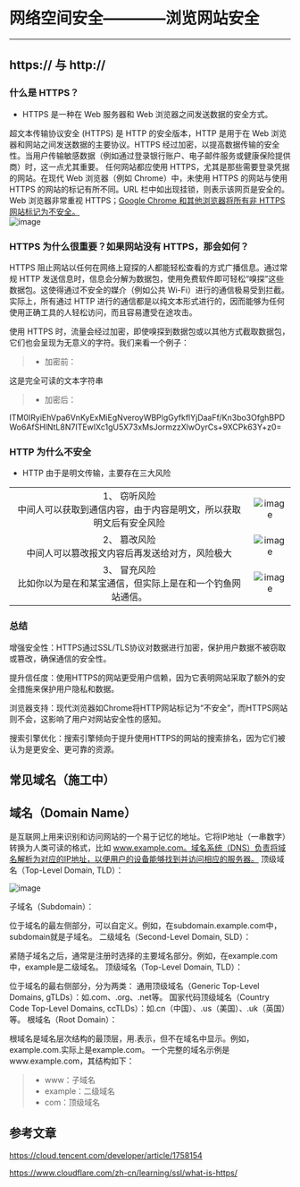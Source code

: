 # 网络空间安全————浏览网站安全

---
## https:// 与 http://

### 什么是 HTTPS？

- HTTPS 是一种在 Web 服务器和 Web 浏览器之间发送数据的安全方式。

超文本传输协议安全 (HTTPS) 是 HTTP 的安全版本，HTTP 是用于在 Web 浏览器和网站之间发送数据的主要协议。HTTPS 经过加密，以提高数据传输的安全性。当用户传输敏感数据（例如通过登录银行账户、电子邮件服务或健康保险提供商）时，这一点尤其重要。
任何网站都应使用 HTTPS，尤其是那些需要登录凭据的网站。在现代 Web 浏览器（例如 Chrome）中，未使用 HTTPS 的网站与使用 HTTPS 的网站的标记有所不同。URL 栏中如出现挂锁，则表示该网页是安全的。Web 浏览器非常重视 HTTPS；[Google Chrome 和其他浏览器将所有非 HTTPS 网站标记为不安全。](https://www.cloudflare.com/learning/ssl/why-use-https/) </br>
![image](https://github.com/user-attachments/assets/7903824d-137b-4ceb-80d0-81325bbf5877)


### HTTPS 为什么很重要？如果网站没有 HTTPS，那会如何？

HTTPS 阻止网站以任何在网络上窥探的人都能轻松查看的方式广播信息。通过常规 HTTP 发送信息时，信息会分解为数据包，使用免费软件即可轻松“嗅探”这些数据包。这使得通过不安全的媒介（例如公共 Wi-Fi）进行的通信极易受到拦截。实际上，所有通过 HTTP 进行的通信都是以纯文本形式进行的，因而能够为任何使用正确工具的人轻松访问，而且容易遭受在途攻击。

使用 HTTPS 时，流量会经过加密，即使嗅探到数据包或以其他方式截取数据包，它们也会呈现为无意义的字符。我们来看一个例子：

> - 加密前：</br>

这是完全可读的文本字符串

> - 加密后：</br>

 ITM0IRyiEhVpa6VnKyExMiEgNveroyWBPlgGyfkflYjDaaFf/Kn3bo3OfghBPDWo6AfSHlNtL8N7ITEwIXc1gU5X73xMsJormzzXlwOyrCs+9XCPk63Y+z0= 

### HTTP 为什么不安全

- HTTP 由于是明文传输，主要存在三大风险

|     |         |
|:---:|:---:|
|1、 窃听风险 <br> 中间人可以获取到通信内容，由于内容是明文，所以获取明文后有安全风险 | ![image](https://github.com/user-attachments/assets/90d82d50-8d3c-4c7d-9f9b-e8b55ce89fb7) |
|2、 篡改风险 <br> 中间人可以篡改报文内容后再发送给对方，风险极大 |  ![image](https://github.com/user-attachments/assets/3ba95012-58be-4132-b9bd-31cda09bed3f) |
|3、 冒充风险 <br> 比如你以为是在和某宝通信，但实际上是在和一个钓鱼网站通信。 |   ![image](https://github.com/user-attachments/assets/1807e749-aa5d-4c5c-a21e-f1b342ef8a02) |

### 总结
增强安全性：HTTPS通过SSL/TLS协议对数据进行加密，保护用户数据不被窃取或篡改，确保通信的安全性。

提升信任度：使用HTTPS的网站更受用户信赖，因为它表明网站采取了额外的安全措施来保护用户隐私和数据。

浏览器支持：现代浏览器如Chrome将HTTP网站标记为“不安全”，而HTTPS网站则不会，这影响了用户对网站安全性的感知。

搜索引擎优化：搜索引擎倾向于提升使用HTTPS的网站的搜索排名，因为它们被认为是更安全、更可靠的资源。


## 常见域名（施工中）


## 域名（Domain Name）

是互联网上用来识别和访问网站的一个易于记忆的地址。它将IP地址（一串数字）转换为人类可读的格式，比如 www.example.com。域名系统（DNS）负责将域名解析为对应的IP地址，以便用户的设备能够找到并访问相应的服务器。
顶级域名（Top-Level Domain, TLD）：  </br>

![image](https://github.com/user-attachments/assets/29a37ddd-379c-452d-98c4-1e7b43bce374)


子域名（Subdomain）：

位于域名的最左侧部分，可以自定义。例如，在subdomain.example.com中，subdomain就是子域名。
二级域名（Second-Level Domain, SLD）：

紧随子域名之后，通常是注册时选择的主要域名部分。例如，在example.com中，example是二级域名。
顶级域名（Top-Level Domain, TLD）：

位于域名的最右侧部分，分为两类：
通用顶级域名（Generic Top-Level Domains, gTLDs）：如.com、.org、.net等。
国家代码顶级域名（Country Code Top-Level Domains, ccTLDs）：如.cn（中国）、.us（美国）、.uk（英国）等。
根域名（Root Domain）：

根域名是域名层次结构的最顶层，用.表示，但不在域名中显示。例如，example.com.实际上是example.com。
一个完整的域名示例是www.example.com，其结构如下：

> - www：子域名
> - example：二级域名
> - com：顶级域名




## 参考文章

https://cloud.tencent.com/developer/article/1758154

https://www.cloudflare.com/zh-cn/learning/ssl/what-is-https/







 
